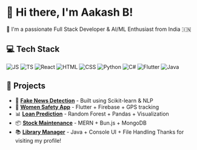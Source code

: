 # 👋 Hi there, I'm Aakash B!  
🌟 I'm a passionate Full Stack Developer & AI/ML Enthusiast from India 🇮🇳  


## 💻 Tech Stack
![JS](https://img.shields.io/badge/-JavaScript-F7DF1E?style=flat&logo=javascript&logoColor=black)
![TS](https://img.shields.io/badge/-TypeScript-3178C6?style=flat&logo=typescript&logoColor=white)
![React](https://img.shields.io/badge/-React-61DAFB?style=flat&logo=react&logoColor=black)
![HTML](https://img.shields.io/badge/-HTML5-E34F26?style=flat&logo=html5&logoColor=white)
![CSS](https://img.shields.io/badge/-CSS3-1572B6?style=flat&logo=css3)
![Python](https://img.shields.io/badge/-Python-3776AB?style=flat&logo=python&logoColor=white)
![C#](https://img.shields.io/badge/-C%23-9B4F96?style=flat&logo=csharp&logoColor=white)
![Flutter](https://img.shields.io/badge/-Flutter-02569B?style=flat&logo=flutter&logoColor=white)
![Java](https://img.shields.io/badge/-Java-007396?style=flat&logo=java&logoColor=white)

## 🚀 Projects
- 🎯 **[Fake News Detection](#)** - Built using Scikit-learn & NLP
- 📱 **[Women Safety App](#)** - Flutter + Firebase + GPS tracking
- 📊 **[Loan Prediction](#)** - Random Forest + Pandas + Visualization
- 📦 **[Stock Maintenance](#)** - MERN + Bun.js + MongoDB
- 📚 **[Library Manager](#)** - Java + Console UI + File Handling
  <break>
Thanks for visiting my profile!

